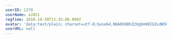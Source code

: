 ```yaml
---
userID: 1270
userName: a2021
regTime: 2018-10-30T13:35:00.000Z
avatar: 'data:text/plain; charset=utf-8;base64,NDA0IHBhZ2Ugbm90IGZvdW5kCg=='
userURL: null
---
```



